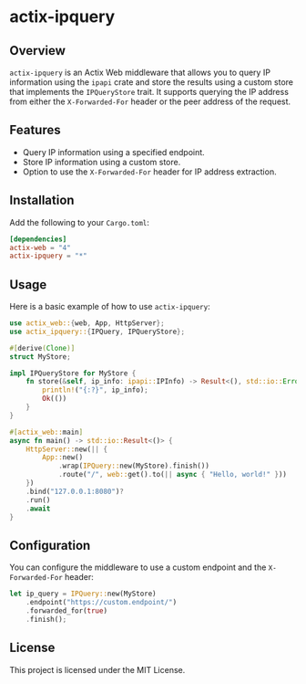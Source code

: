# actix-ipquery
 
## Overview

`actix-ipquery` is an Actix Web middleware that allows you to query IP information using the `ipapi` crate and store the results using a custom store that implements the `IPQueryStore` trait. It supports querying the IP address from either the `X-Forwarded-For` header or the peer address of the request.

## Features

- Query IP information using a specified endpoint.
- Store IP information using a custom store.
- Option to use the `X-Forwarded-For` header for IP address extraction.

## Installation

Add the following to your `Cargo.toml`:

```toml
[dependencies]
actix-web = "4"
actix-ipquery = "*"
```

## Usage

Here is a basic example of how to use `actix-ipquery`:

```rust
use actix_web::{web, App, HttpServer};
use actix_ipquery::{IPQuery, IPQueryStore};

#[derive(Clone)]
struct MyStore;

impl IPQueryStore for MyStore {
    fn store(&self, ip_info: ipapi::IPInfo) -> Result<(), std::io::Error> {
        println!("{:?}", ip_info);
        Ok(())
    }
}

#[actix_web::main]
async fn main() -> std::io::Result<()> {
    HttpServer::new(|| {
        App::new()
            .wrap(IPQuery::new(MyStore).finish())
            .route("/", web::get().to(|| async { "Hello, world!" }))
    })
    .bind("127.0.0.1:8080")?
    .run()
    .await
}
```

## Configuration

You can configure the middleware to use a custom endpoint and the `X-Forwarded-For` header:

```rust
let ip_query = IPQuery::new(MyStore)
    .endpoint("https://custom.endpoint/")
    .forwarded_for(true)
    .finish();
```

## License

This project is licensed under the MIT License.